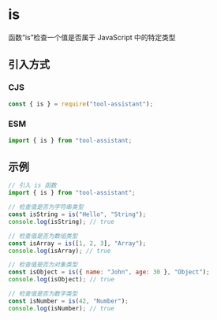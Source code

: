 # is

函数“is”检查一个值是否属于 JavaScript 中的特定类型

## 引入方式

### CJS

```javascript
const { is } = require("tool-assistant");
```

### ESM

```javascript
import { is } from "tool-assistant;
```

## 示例

```javascript
// 引入 is 函数
import { is } from "tool-assistant";

// 检查值是否为字符串类型
const isString = is("Hello", "String");
console.log(isString); // true

// 检查值是否为数组类型
const isArray = is([1, 2, 3], "Array");
console.log(isArray); // true

// 检查值是否为对象类型
const isObject = is({ name: "John", age: 30 }, "Object");
console.log(isObject); // true

// 检查值是否为数字类型
const isNumber = is(42, "Number");
console.log(isNumber); // true
```
